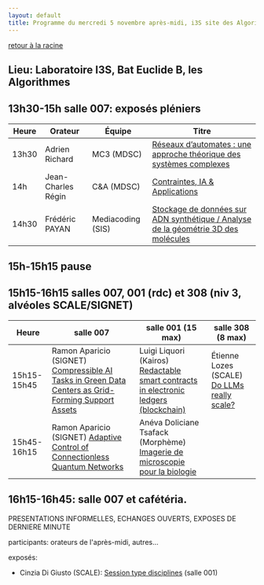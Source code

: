 ```yaml
---
layout: default
title: Programme du mercredi 5 novembre après-midi, i3S site des Algorithmes
---
```


[retour à la racine](../index.md)

## Lieu: Laboratoire I3S, Bat Euclide B, les Algorithmes

## 13h30-15h salle 007: exposés pléniers

|Heure|Orateur       |Équipe    |Titre
|-----|--------------|----------|-----
|13h30|Adrien Richard|MC3 (MDSC)| [Réseaux d’automates : une approche théorique des systèmes complexes](resumes/adrien-richard.txt)
|14h  | Jean-Charles Régin| C&A (MDSC)| [Contraintes, IA & Applications](resumes/jean-charles-regin.txt)
|14h30| Frédéric PAYAN | Mediacoding (SIS) | [Stockage de données sur ADN synthétique / Analyse de la géométrie 3D des molécules](resumes/frederic-payan.txt)

## 15h-15h15 pause

## 15h15-16h15 salles 007, 001 (rdc) et 308 (niv 3, alvéoles SCALE/SIGNET)

|Heure|salle 007 | salle 001 (15 max) | salle 308 (8 max) 
|-----|----------|-----------|----------
|15h15-15h45|Ramon Aparicio (SIGNET) [Compressible AI Tasks in Green Data Centers as Grid-Forming Support Assets](resumes/ramon-aparicio.txt) |Luigi Liquori (Kairos) [Redactable smart contracts in electronic ledgers (blockchain)](resumes/luigi-liquori.txt)|Étienne Lozes (SCALE) [Do LLMs really scale?](resumes/etienne-lozes.txt)
|15h45-16h15|Ramon Aparicio (SIGNET) [Adaptive Control of Connectionless Quantum Networks](resumes/ramon-aparicio2.txt)|Anéva Doliciane Tsafack (Morphème) [Imagerie de microscopie pour la biologie](resumes/aneva-doliciane-tsafack.txt)| 



## 16h15-16h45: salle 007 et cafétéria. 

PRESENTATIONS INFORMELLES, ECHANGES OUVERTS, EXPOSES DE DERNIERE MINUTE

participants: orateurs de l'après-midi, autres...

exposés:
- Cinzia Di Giusto (SCALE): [Session type disciplines](resumes/cinzia-di-giusto.txt) (salle 001)
